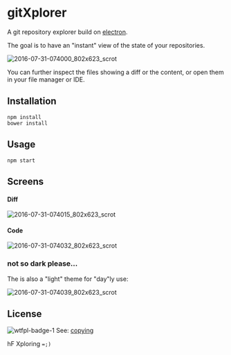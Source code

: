 # gitXplorer

A git repository explorer build on [electron](http://electron.atom.io/).

The goal is to have an "instant" view of the state of your repositories.

![2016-07-31-074000_802x623_scrot](https://cloud.githubusercontent.com/assets/33978/17276541/8d52b7dc-56f2-11e6-9348-6fcbc6c0085d.png)

You can further inspect the files showing a diff or the content, or open them in your file manager or IDE.

## Installation

    npm install
    bower install
    
## Usage

    npm start

## Screens

#### Diff

![2016-07-31-074015_802x623_scrot](https://cloud.githubusercontent.com/assets/33978/17276542/8d5a655e-56f2-11e6-940c-85e74b0be726.png)

#### Code

![2016-07-31-074032_802x623_scrot](https://cloud.githubusercontent.com/assets/33978/17276544/8d6388a0-56f2-11e6-8107-8bcfced218ce.png)

### not so dark please&hellip;

The is also a "light" theme for "day"ly use:

![2016-07-31-074039_802x623_scrot](https://cloud.githubusercontent.com/assets/33978/17276543/8d614b94-56f2-11e6-8aaf-851edbd6d425.png)

## License

![wtfpl-badge-1](https://cloud.githubusercontent.com/assets/33978/17457116/62074500-5bb3-11e6-8788-7e3c01dad590.png) See: [copying](copying)

hF Xploring `=;)`
